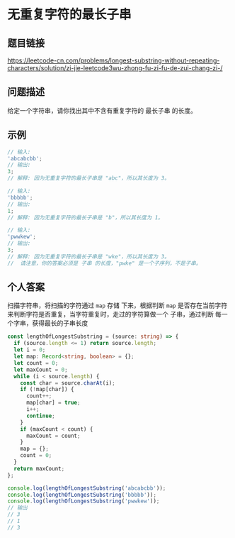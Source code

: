 # 无重复字符的最长子串

## 题目链接

<https://leetcode-cn.com/problems/longest-substring-without-repeating-characters/solution/zi-jie-leetcode3wu-zhong-fu-zi-fu-de-zui-chang-zi-/>

## 问题描述

给定一个字符串，请你找出其中不含有重复字符的 最长子串 的长度。

## 示例

```ts
// 输入:
'abcabcbb';
// 输出:
3;
// 解释: 因为无重复字符的最长子串是 "abc"，所以其长度为 3。

// 输入:
'bbbbb';
// 输出:
1;
// 解释: 因为无重复字符的最长子串是 "b"，所以其长度为 1。

// 输入:
'pwwkew';
// 输出:
3;
// 解释: 因为无重复字符的最长子串是 "wke"，所以其长度为 3。
//  请注意，你的答案必须是 子串 的长度，"pwke" 是一个子序列，不是子串。
```

## 个人答案

扫描字符串，将扫描的字符通过 `map` 存储 下来，根据判断 `map` 是否存在当前字符来判断字符是否重复，当字符重复时，走过的字符算做一个 子串，通过判断 每一个字串，获得最长的子串长度

```ts
const lengthOfLongestSubstring = (source: string) => {
  if (source.length <= 1) return source.length;
  let i = 0;
  let map: Record<string, boolean> = {};
  let count = 0;
  let maxCount = 0;
  while (i < source.length) {
    const char = source.charAt(i);
    if (!map[char]) {
      count++;
      map[char] = true;
      i++;
      continue;
    }
    if (maxCount < count) {
      maxCount = count;
    }
    map = {};
    count = 0;
  }
  return maxCount;
};

console.log(lengthOfLongestSubstring('abcabcbb'));
console.log(lengthOfLongestSubstring('bbbbb'));
console.log(lengthOfLongestSubstring('pwwkew'));
// 输出
// 3
// 1
// 3
```
